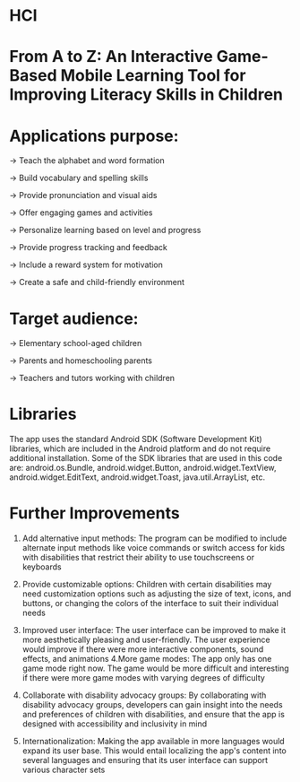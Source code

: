 # HCI
# From A to Z: An Interactive Game-Based Mobile Learning Tool for Improving Literacy Skills in Children


# Applications purpose:

-> Teach the alphabet and word formation

-> Build vocabulary and spelling skills

-> Provide pronunciation and visual aids

-> Offer engaging games and activities

-> Personalize learning based on level and progress

-> Provide progress tracking and feedback

-> Include a reward system for motivation

-> Create a safe and child-friendly environment

# Target audience:

-> Elementary school-aged children

-> Parents and homeschooling parents

-> Teachers and tutors working with children

# Libraries

The app uses the standard Android SDK (Software Development Kit) libraries, which are included in the Android platform and do not require additional installation. Some of the SDK libraries that are used in this code are: android.os.Bundle, android.widget.Button, android.widget.TextView, android.widget.EditText, android.widget.Toast, java.util.ArrayList, etc.

# Further Improvements

1. Add alternative input methods: The program can be modified to include alternate input methods like voice commands or switch access for kids with disabilities that restrict their ability to use touchscreens or keyboards

2. Provide customizable options: Children with certain disabilities may need customization options such as adjusting the size of text, icons, and buttons, or changing the colors of the interface to suit their individual needs

3. Improved user interface: The user interface can be improved to make it more aesthetically pleasing and user-friendly. The user experience would improve if there were more interactive components, sound effects, and animations
4.More game modes: The app only has one game mode right now. The game would be more difficult and interesting if there were more game modes with varying degrees of difficulty

5. Collaborate with disability advocacy groups: By collaborating with disability advocacy groups, developers can gain insight into the needs and preferences of children with disabilities, and ensure that the app is designed with accessibility and inclusivity in mind

6. Internationalization: Making the app available in more languages would expand its user base. This would entail localizing the app's content into several languages and ensuring that its user interface can support various character sets

